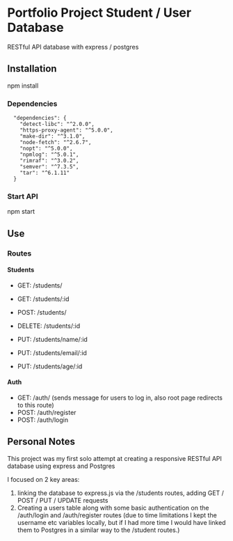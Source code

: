 # Portfolio Project Student / User Database

RESTful API database with express / postgres 

## Installation

npm install

### Dependencies

      "dependencies": {
        "detect-libc": "^2.0.0",
        "https-proxy-agent": "^5.0.0",
        "make-dir": "^3.1.0",
        "node-fetch": "^2.6.7",
        "nopt": "^5.0.0",
        "npmlog": "^5.0.1",
        "rimraf": "^3.0.2",
        "semver": "^7.3.5",
        "tar": "^6.1.11"
      }

### Start API

npm start

## Use

### Routes

#### Students

- GET:    /students/

- GET:    /students/:id
- POST:   /students/
- DELETE: /students/:id
- PUT: /students/name/:id
- PUT: /students/email/:id
- PUT: /students/age/:id

#### Auth

- GET: /auth/ (sends message for users to log in, also root page redirects to this route)
- POST: /auth/register
- POST: /auth/login

## Personal Notes

This project was my first solo attempt at creating a responsive RESTful API database using express and Postgres

I focused on 2 key areas:
1. linking the database to express.js via the /students routes, adding GET / POST / PUT / UPDATE requests
2. Creating a users table along with some basic authentication on the /auth/login and /auth/register routes (due to time limitations I kept the username etc variables locally, but if I had more time I would have linked them to Postgres in a similar way to the /student routes.)
